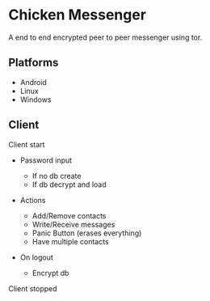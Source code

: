# Chicken Messenger

A end to end encrypted peer to peer messenger using tor.

## Platforms 

- Android
- Linux
- Windows

## Client

Client start

- Password input
  - If no db create
  - If db decrypt and load

- Actions
  - Add/Remove contacts
  - Write/Receive messages
  - Panic Button (erases everything)
  - Have multiple contacts

- On logout
  - Encrypt db

Client stopped
